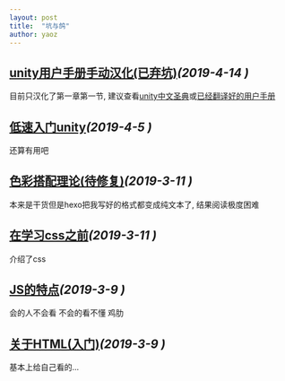 ```yaml
---  
layout: post  
title:  "坑与鸽"  
author: yaoz  
---  
```


## [unity用户手册手动汉化(已弃坑)](unity-manual.md)_(2019-4-14 )_

目前只汉化了第一章第一节, 建议查看[unity中文圣典](http://www.ceeger.com/Manual)或[已经翻译好的用户手册](https://nuysoft.gitbooks.io/unity-manual/content/Manual/StandardShaderMaterialCharts.html)

## [低速入门unity](unity.md)_(2019-4-5 )_

还算有用吧

## [色彩搭配理论(待修复)](color.md)_(2019-3-11 )_

本来是干货但是hexo把我写好的格式都变成纯文本了, 结果阅读极度困难

## [在学习css之前](css.md)_(2019-3-11 )_

介绍了css

## [JS的特点](javascript.md)_(2019-3-9 )_

会的人不会看 不会的看不懂 鸡肋

## [关于HTML(入门)](html.md)_(2019-3-9 )_

基本上给自己看的...